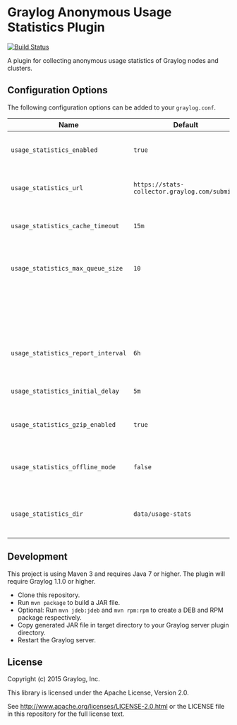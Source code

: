 # Graylog Anonymous Usage Statistics Plugin
[![Build Status](https://travis-ci.org/Graylog2/graylog-plugin-anonymous-usage-statistics.svg?branch=master)](https://travis-ci.org/Graylog2/graylog-plugin-anonymous-usage-statistics)

A plugin for collecting anonymous usage statistics of Graylog nodes and clusters.


## Configuration Options

The following configuration options can be added to your `graylog.conf`.

| Name                                | Default                                       | Description                                           |
|-------------------------------------|-----------------------------------------------|-------------------------------------------------------|
| `usage_statistics_enabled`          | `true`                                        | Enable publishing usage statistics.                   |
| `usage_statistics_url`              | `https://stats-collector.graylog.com/submit/` | Base URL of the usage statistics service.             |
| `usage_statistics_cache_timeout`    | `15m`                                         | TTL for usage statistics in local cache.              |
| `usage_statistics_max_queue_size`   | `10`                                          | Number of usage statistics data sets to store locally |
|                                     |                                               | if the connection to the web service fails.           |
| `usage_statistics_report_interval`  | `6h`                                          | How often the usage statistics should be reported.    |
| `usage_statistics_initial_delay`    | `5m`                                          | How long to wait until the first report.              |
| `usage_statistics_gzip_enabled`     | `true`                                        | Enable gzip compression for HTTP requests.            |
| `usage_statistics_offline_mode`     | `false`                                       | Enable offline mode (data is stored on local disk).   |
| `usage_statistics_dir`              | `data/usage-stats`                            | Directory in which data is stored in offline mode.    |


## Development

This project is using Maven 3 and requires Java 7 or higher. The plugin will require Graylog 1.1.0 or higher.

* Clone this repository.
* Run `mvn package` to build a JAR file.
* Optional: Run `mvn jdeb:jdeb` and `mvn rpm:rpm` to create a DEB and RPM package respectively.
* Copy generated JAR file in target directory to your Graylog server plugin directory.
* Restart the Graylog server.


## License

Copyright (c) 2015 Graylog, Inc.

This library is licensed under the Apache License, Version 2.0.

See http://www.apache.org/licenses/LICENSE-2.0.html or the LICENSE file in this repository for the full license text.
